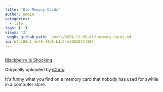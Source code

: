 ```yaml
---
title: 'Old Memory Cards'
author: admin
categories:
  - life
tags: {  }
views: '3'
_wpghs_github_path: _posts/2004-11-05-old-memory-cards.md
id: bfc186b1-1ef8-44d8-b1df-d30010744304
---
```

<p><a href="http://www.flickr.com/photos/lemon/1285234/" title="photo sharing"><img src="http://www.flickr.com/photos/1285234_40bbdc91bb_m.jpg" alt="" /></a></p>
<p><a href="http://www.flickr.com/photos/lemon/1285234/">Blackberry Is Shocking</a></p>
<p>Originally uploaded by <a href="http://www.flickr.com/people/lemon/">iChris</a>.</p>
<p>It's funny what you find on a memory card that nobody has used for awhile in a computer store.</p>
